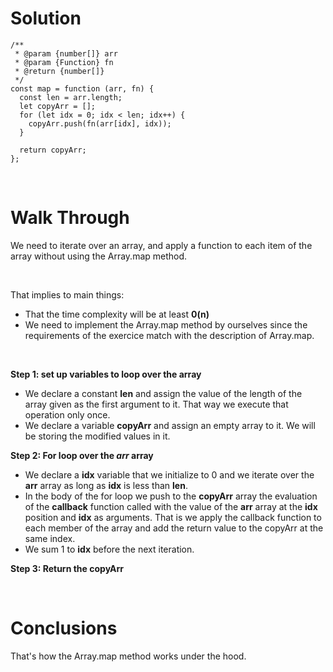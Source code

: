 # Solution 

```
/**
 * @param {number[]} arr
 * @param {Function} fn
 * @return {number[]}
 */
const map = function (arr, fn) {
  const len = arr.length;
  let copyArr = [];
  for (let idx = 0; idx < len; idx++) {
    copyArr.push(fn(arr[idx], idx));
  }

  return copyArr;
};

```
<br>

# Walk Through

We need to iterate over an array, and apply a function to each item of the array without using the Array.map method.

<br>

That implies to main things:
- That the time complexity will be at least **0(n)**
- We need to implement the Array.map method by ourselves since the requirements of the exercice match with the description of Array.map.

<br>

**Step 1: set up variables to loop over the array**

- We declare a constant **len** and assign the value of the length of the array given as the first argument to it. That way we execute that operation only once.
- We declare a variable **copyArr** and assign an empty array to it. We will be storing the modified values in it.

**Step 2: For loop over the *arr* array**

- We declare a **idx** variable that we initialize to 0 and we iterate over the **arr** array as long as **idx** is less than **len**.
- In the body of the for loop we push to the **copyArr** array the evaluation of the **callback** function called with the value of the **arr** array at the **idx** position and **idx** as arguments. That is we apply the callback function to each member of the array and add the return value to the copyArr at the same index.
- We sum 1 to **idx** before the next iteration.

**Step 3: Return the copyArr**

<br>

# Conclusions

That's how the Array.map method works under the hood.